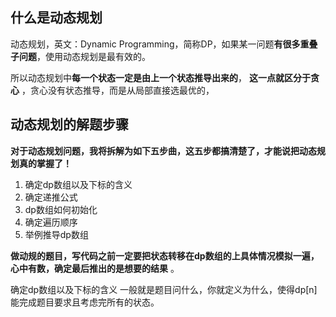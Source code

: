 ## 什么是动态规划

动态规划，英文：Dynamic Programming，简称DP，如果某一问题**有很多重叠子问题**，使用动态规划是最有效的。

所以动态规划中**每一个状态一定是由上一个状态推导出来的**， **这一点就区分于贪心** ，贪心没有状态推导，而是从局部直接选最优的，


## 动态规划的解题步骤

**对于动态规划问题，我将拆解为如下五步曲，这五步都搞清楚了，才能说把动态规划真的掌握了！**

1. 确定dp数组以及下标的含义
2. 确定递推公式
3. dp数组如何初始化
4. 确定遍历顺序
5. 举例推导dp数组

**做动规的题目，写代码之前一定要把状态转移在dp数组的上具体情况模拟一遍，心中有数，确定最后推出的是想要的结果** 。

确定dp数组以及下标的含义 一般就是题目问什么，你就定义为什么，使得dp[n]能完成题目要求且考虑完所有的状态。
